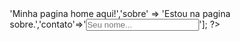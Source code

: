 <?php

   $paginas = ['home'=>'Minha pagina home aqui!','sobre' => 'Estou na pagina sobre.','contato'=>'<from><input type="text" placeholder="Seu nome..."/></form>'];

?>

<!DOCTYPE html>
<html>
    <head>
        <title>Primeiro Projeto</title>
        <style type="text/css">
            *{
                margin: 0;
                padding: 0;
                box-sizing: border-box;
            }

            header{
               background-color: #069;
               padding: 8px 10px;
               text-align: center;
            }

            a{
                display: inline-block;
                margin:0 10px ;
                color: white;
                font-size: 17px;

            }
        </style>
    </head>
    <body>
      <header>
        <?php
       foreach ($paginas as $key => $value){
            echo '<a href="?page='.$key.'">'.ucfirst($key).'</a>';
            
        }
        ?>
      </header>
      <section>
        <h2><?php 
        $pagina = (isset($_GET['page']) ? $_GET['page'] : 'home');
       if(!array_key_exists($pagina, $paginas)){

       } 
       echo ucfirst($pagina);
        ?></h2>
        <p><?php echo $paginas[$pagina]; ?></p>
      </section>
 
    </body>
</html>
